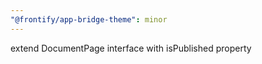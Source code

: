 ```yaml
---
"@frontify/app-bridge-theme": minor
---
```


extend DocumentPage interface with isPublished property
